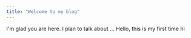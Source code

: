 ```yaml
---
title: "Welcome to my blog"
---
```


I'm glad you are here. I plan to talk about ...
Hello, this is my first time
hi

